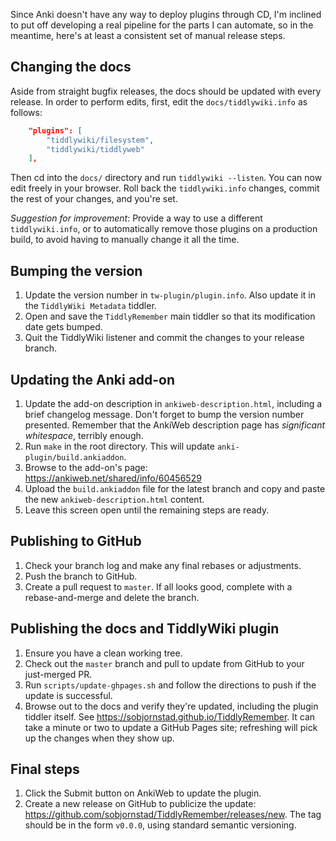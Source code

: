 Since Anki doesn't have any way to deploy plugins through CD,
    I'm inclined to put off developing a real pipeline
    for the parts I can automate,
    so in the meantime,
    here's at least a consistent set of manual release steps.


## Changing the docs

Aside from straight bugfix releases,
    the docs should be updated with every release.
In order to perform edits,
    first, edit the `docs/tiddlywiki.info` as follows:

```json
    "plugins": [
        "tiddlywiki/filesystem",
        "tiddlywiki/tiddlyweb"
    ],
```

Then cd into the `docs/` directory
and run `tiddlywiki --listen`.
You can now edit freely in your browser.
Roll back the `tiddlywiki.info` changes,
    commit the rest of your changes,
    and you're set.

*Suggestion for improvement*:
    Provide a way to use a different `tiddlywiki.info`,
    or to automatically remove those plugins on a production build,
    to avoid having to manually change it all the time.


## Bumping the version

1. Update the version number in `tw-plugin/plugin.info`.
   Also update it in the `TiddlyWiki Metadata` tiddler.
2. Open and save the `TiddlyRemember` main tiddler
   so that its modification date gets bumped.
3. Quit the TiddlyWiki listener and commit the changes to your release branch.


## Updating the Anki add-on

1. Update the add-on description in `ankiweb-description.html`,
   including a brief changelog message.
   Don't forget to bump the version number presented.
   Remember that the AnkiWeb description page has *significant whitespace*,
   terribly enough.
2. Run `make` in the root directory.
   This will update `anki-plugin/build.ankiaddon`.
3. Browse to the add-on's page:
   https://ankiweb.net/shared/info/60456529
4. Upload the `build.ankiaddon` file for the latest branch
   and copy and paste the new `ankiweb-description.html` content.
5. Leave this screen open until the remaining steps are ready.


## Publishing to GitHub

1. Check your branch log and make any final rebases or adjustments.
2. Push the branch to GitHub.
3. Create a pull request to `master`.
   If all looks good, complete with a rebase-and-merge and delete the branch.


## Publishing the docs and TiddlyWiki plugin

1. Ensure you have a clean working tree.
2. Check out the `master` branch and pull to update from GitHub
   to your just-merged PR.
3. Run `scripts/update-ghpages.sh`
   and follow the directions to push if the update is successful.
4. Browse out to the docs and verify they're updated,
   including the plugin tiddler itself.
   See https://sobjornstad.github.io/TiddlyRemember.
   It can take a minute or two to update a GitHub Pages site;
   refreshing will pick up the changes when they show up.


## Final steps

1. Click the Submit button on AnkiWeb to update the plugin.
2. Create a new release on GitHub to publicize the update:
   https://github.com/sobjornstad/TiddlyRemember/releases/new.
   The tag should be in the form `v0.0.0`, using standard semantic versioning.
